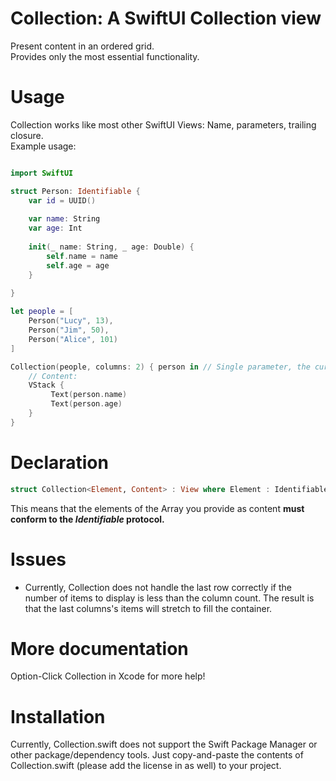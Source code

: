 # Collection: A SwiftUI Collection view

Present content in an ordered grid.  
Provides only the most essential functionality.

# Usage

Collection works like most other SwiftUI Views: Name, parameters, trailing closure.  
Example usage:

```swift

import SwiftUI

struct Person: Identifiable {
    var id = UUID()
    
    var name: String
    var age: Int
    
    init(_ name: String, _ age: Double) {
        self.name = name
        self.age = age
    }
    
}

let people = [
    Person("Lucy", 13),
    Person("Jim", 50),
    Person("Alice", 101)
]

Collection(people, columns: 2) { person in // Single parameter, the current value in `people`
    // Content:
    VStack {
         Text(person.name)
         Text(person.age)
    }
}
```
    
# Declaration 

```swift
struct Collection<Element, Content> : View where Element : Identifiable, Content : View
```

This means that the elements of the Array you provide as content **must conform to the *Identifiable* protocol.**


# Issues

- Currently, Collection does not handle the last row correctly if the number of items to display is less than the column count. The result is that the last columns's items will stretch to fill the container.

# More documentation

Option-Click Collection in Xcode for more help!

# Installation

Currently, Collection.swift does not support the Swift Package Manager or other package/dependency tools. Just copy-and-paste the contents of Collection.swift (please add the license in as well) to your project.
